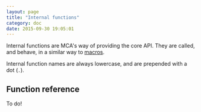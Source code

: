 ```yaml
---
layout: page
title: "Internal functions"
category: doc
date: 2015-09-30 19:05:01
---
```


Internal functions are MCA's way of providing the core API. They are called, and behave, in a similar way to [macros]({{site.baseurl}}/doc/macros.html).

Internal function names are always lowercase, and are prepended with a dot (`.`).

## Function reference

To do!